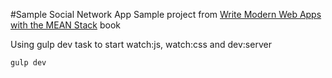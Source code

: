 #Sample Social Network App
Sample project from [Write Modern Web Apps with the MEAN Stack](http://www.amazon.com/Write-Modern-Apps-MEAN-Stack/dp/0133930157) book

Using gulp dev task to start watch:js, watch:css and dev:server
```
gulp dev
```